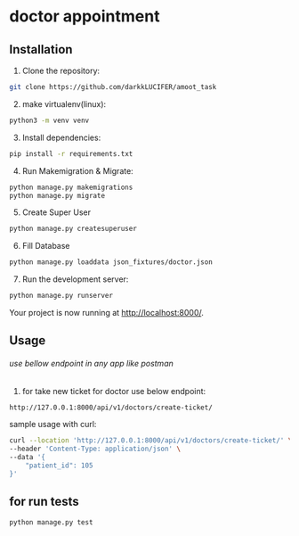 # doctor appointment

## Installation

1. Clone the repository:

```bash
git clone https://github.com/darkkLUCIFER/amoot_task
```

2. make virtualenv(linux):

```bash
python3 -m venv venv
```

3. Install dependencies:

```bash
pip install -r requirements.txt
```

4. Run Makemigration & Migrate:

```bash
python manage.py makemigrations
python manage.py migrate
```

5. Create Super User
```bash
python manage.py createsuperuser
```

6. Fill Database

```bash
python manage.py loaddata json_fixtures/doctor.json
```

7. Run the development server:

```bash
python manage.py runserver
```

Your project is now running at [http://localhost:8000/](http://localhost:8000/).

## Usage

###### use bellow endpoint in any app like postman

1. for take new ticket for doctor use below endpoint:

```bash
http://127.0.0.1:8000/api/v1/doctors/create-ticket/
```
sample usage with curl:
```bash
curl --location 'http://127.0.0.1:8000/api/v1/doctors/create-ticket/' \
--header 'Content-Type: application/json' \
--data '{
    "patient_id": 105
}'
```

## for run tests
```bash
python manage.py test
```
